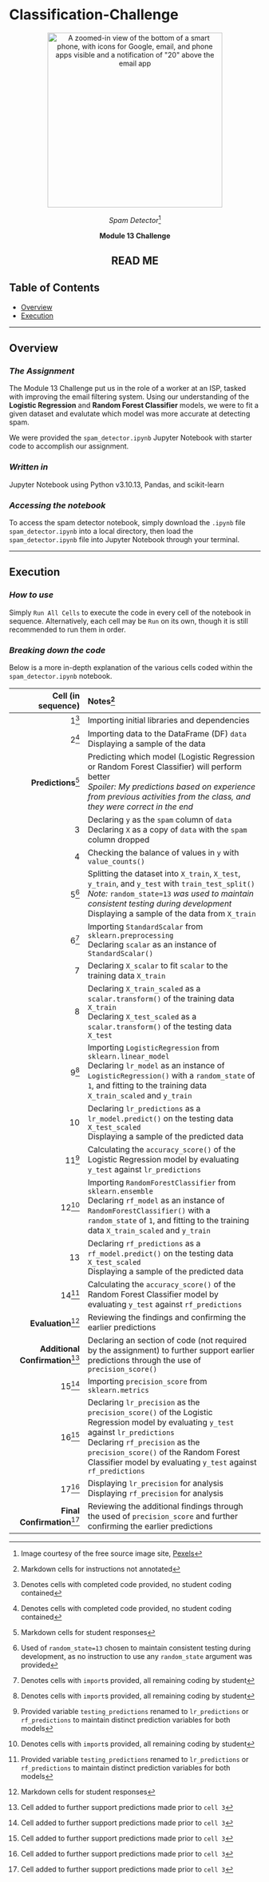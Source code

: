 # Classification-Challenge

<div align='center'>
    <img src='https://images.pexels.com/photos/193003/pexels-photo-193003.jpeg' height='350', title= 'A phone with a lot of unread email, which may or may not be spam (image courtesy of Pexels)' alt='A zoomed-in view of the bottom of a smart phone, with icons for Google, email, and phone apps visible and a notification of "20" above the email app' />

*Spam Detector*[^1]

**Module 13 Challenge**

## READ ME
</div>

## Table of Contents

* [Overview](#Overview)
* [Execution](#Execution)

---

## Overview

### *The Assignment*

The Module 13 Challenge put us in the role of a worker at an ISP, tasked with improving the email filtering system. Using our understanding of the **Logistic Regression** and **Random Forest Classifier** models, we were to fit a given dataset and evalutate which model was more accurate at detecting spam.

We were provided the `spam_detector.ipynb` Jupyter Notebook with starter code to accomplish our assignment.

### *Written in*

Jupyter Notebook using Python v3.10.13, Pandas, and scikit-learn

### *Accessing the notebook*

To access the spam detector notebook, simply download the `.ipynb` file `spam_detector.ipynb` into a local directory, then load the `spam_detector.ipynb` file into Jupyter Notebook through your terminal.

---

## Execution

### *How to use*

Simply `Run All Cells` to execute the code in every cell of the notebook in sequence. Alternatively, each cell may be `Run` on its own, though it is still recommended to run them in order.

### *Breaking down the code*

Below is a more in-depth explanation of the various cells coded within the `spam_detector.ipynb` notebook.

| Cell (in sequence) | Notes[^2] |
| ---: | :--- |
| 1[^3] | Importing initial libraries and dependencies |
| 2[^3] | Importing data to the DataFrame (DF) `data` <br> Displaying a sample of the data |
| **Predictions**[^4] | Predicting which model (Logistic Regression or Random Forest Classifier) will perform better <br> *Spoiler: My predictions based on experience from previous activities from the class, and they were correct in the end* |
| 3 | Declaring `y` as the `spam` column of `data` <br> Declaring `X` as a copy of `data` with the `spam` column dropped |
| 4 | Checking the balance of values in `y` with `value_counts()` |
| 5[^5] | Splitting the dataset into `X_train`, `X_test`, `y_train`, and `y_test` with `train_test_split()` <br> *Note:* `random_state=13` *was used to maintain consistent testing during development* <br> Displaying a sample of the data from `X_train` |
| 6[^6] | Importing `StandardScalar` from `sklearn.preprocessing` <br> Declaring `scalar` as an instance of `StandardScalar()` |
| 7 | Declaring `X_scalar` to fit `scalar` to the training data `X_train` |
| 8 | Declaring `X_train_scaled` as a `scalar.transform()` of the training data `X_train` <br> Declaring `X_test_scaled` as a `scalar.transform()` of the testing data `X_test` |
| 9[^6] | Importing `LogisticRegression` from `sklearn.linear_model` <br> Declaring `lr_model` as an instance of `LogisticRegression()` with a `random_state` of `1`, and fitting to the training data `X_train_scaled` and `y_train` |
| 10 | Declaring `lr_predictions` as a `lr_model.predict()` on the testing data `X_test_scaled` <br> Displaying a sample of the predicted data |
| 11[^7] | Calculating the `accuracy_score()` of the Logistic Regression model by evaluating `y_test` against `lr_predictions` |
| 12[^6] | Importing `RandomForestClassifier` from `sklearn.ensemble` <br> Declaring `rf_model` as an instance of `RandomForestClassifier()` with a `random_state` of `1`, and fitting to the training data `X_train_scaled` and `y_train` |
| 13 | Declaring `rf_predictions` as a `rf_model.predict()` on the testing data `X_test_scaled` <br> Displaying a sample of the predicted data |
| 14[^7] | Calculating the `accuracy_score()` of the Random Forest Classifier model by evaluating `y_test` against `rf_predictions` |
| **Evaluation**[^4] | Reviewing the findings and confirming the earlier predictions |
| **Additional Confirmation**[^8] | Declaring an section of code (not required by the assignment) to further support earlier predictions through the use of `precision_score()` |
| 15[^8] | Importing `precision_score` from `sklearn.metrics` |
| 16[^8] | Declaring `lr_precision` as the `precision_score()` of the Logistic Regression model by evaluating `y_test` against `lr_predictions` <br> Declaring `rf_precision` as the `precision_score()` of the Random Forest Classifier model by evaluating `y_test` against `rf_predictions` |
| 17[^8] | Displaying `lr_precision` for analysis <br> Displaying `rf_precision` for analysis |
| **Final Confirmation**[^8] | Reviewing the additional findings through the used of `precision_score` and further confirming the earlier predictions |

[^1]: Image courtesy of the free source image site, <a href='https://www.pexels.com/photo/black-and-gray-digital-device-193003/' title='Link to Pexels listing for image'>Pexels</a>

[^2]: Markdown cells for instructions not annotated

[^3]: Denotes cells with completed code provided, no student coding contained

[^4]: Markdown cells for student responses

[^5]: Used of `random_state=13` chosen to maintain consistent testing during development, as no instruction to use any `random_state` argument was provided

[^6]: Denotes cells with `import`s provided, all remaining coding by student

[^7]: Provided variable `testing_predictions` renamed to `lr_predictions` or `rf_predictions` to maintain distinct prediction variables for both models

[^8]: Cell added to further support predictions made prior to `cell 3`